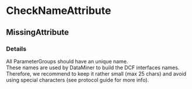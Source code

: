 ﻿---  
uid: Validator_16_3_4  
---

# CheckNameAttribute

## MissingAttribute

### Details

All ParameterGroups should have an unique name.  
These names are used by DataMiner to build the DCF interfaces names. Therefore, we recommend to keep it rather small (max 25 chars) and avoid using special characters (see protocol guide for more info).
